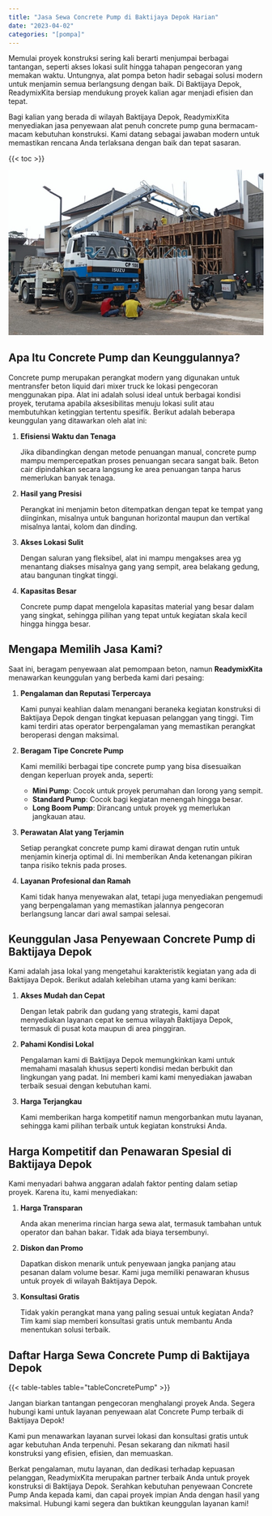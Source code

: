 ```yaml
---
title: "Jasa Sewa Concrete Pump di Baktijaya Depok Harian"
date: "2023-04-02"
categories: "[pompa]"
---
```


Memulai proyek konstruksi sering kali berarti menjumpai berbagai tantangan, seperti akses lokasi sulit hingga tahapan pengecoran yang memakan waktu. Untungnya, alat pompa beton hadir sebagai solusi modern untuk menjamin semua berlangsung dengan baik. Di Baktijaya Depok, ReadymixKita bersiap mendukung proyek kalian agar menjadi efisien dan tepat.

Bagi kalian yang berada di wilayah Baktijaya Depok, ReadymixKita menyediakan jasa penyewaan alat penuh concrete pump guna bermacam-macam kebutuhan konstruksi. Kami datang sebagai jawaban modern untuk memastikan rencana Anda terlaksana dengan baik dan tepat sasaran.

{{< toc >}}

![Jasa Sewa Concrete Pump di Baktijaya Depok Harian](/images/pompa/sewa-pompa-02.jpg)

## Apa Itu Concrete Pump dan Keunggulannya?

Concrete pump merupakan perangkat modern yang digunakan untuk mentransfer beton liquid dari mixer truck ke lokasi pengecoran menggunakan pipa. Alat ini adalah solusi ideal untuk berbagai kondisi proyek, terutama apabila aksesibilitas menuju lokasi sulit atau membutuhkan ketinggian tertentu spesifik. Berikut adalah beberapa keunggulan yang ditawarkan oleh alat ini:

1. **Efisiensi Waktu dan Tenaga**

   Jika dibandingkan dengan metode penuangan manual, concrete pump mampu mempercepatkan proses penuangan secara sangat baik. Beton cair dipindahkan secara langsung ke area penuangan tanpa harus memerlukan banyak tenaga.

2. **Hasil yang Presisi**

   Perangkat ini menjamin beton ditempatkan dengan tepat ke tempat yang diinginkan, misalnya untuk bangunan horizontal maupun dan vertikal misalnya lantai, kolom dan dinding.

3. **Akses Lokasi Sulit**

   Dengan saluran yang fleksibel, alat ini mampu mengakses area yg menantang diakses misalnya gang yang sempit, area belakang gedung, atau bangunan tingkat tinggi.

4. **Kapasitas Besar**

   Concrete pump dapat mengelola kapasitas material yang besar dalam yang singkat, sehingga pilihan yang tepat untuk kegiatan skala kecil hingga hingga besar.

## Mengapa Memilih Jasa Kami?

Saat ini, beragam penyewaan alat pemompaan beton, namun **ReadymixKita** menawarkan keunggulan yang berbeda kami dari pesaing:

1. **Pengalaman dan Reputasi Terpercaya**

   Kami punyai keahlian dalam menangani beraneka kegiatan konstruksi di Baktijaya Depok dengan tingkat kepuasan pelanggan yang tinggi. Tim kami terdiri atas operator berpengalaman yang memastikan perangkat beroperasi dengan maksimal.

2. **Beragam Tipe Concrete Pump**

   Kami memiliki berbagai tipe concrete pump yang bisa disesuaikan dengan keperluan proyek anda, seperti:
   - **Mini Pump**: Cocok untuk proyek perumahan dan lorong yang sempit.
   - **Standard Pump**: Cocok bagi kegiatan menengah hingga besar.
   - **Long Boom Pump**: Dirancang untuk proyek yg memerlukan jangkauan atau.

3. **Perawatan Alat yang Terjamin**

   Setiap perangkat concrete pump kami dirawat dengan rutin untuk menjamin kinerja optimal di. Ini memberikan Anda ketenangan pikiran tanpa risiko teknis pada proses.

4. **Layanan Profesional dan Ramah**

   Kami tidak hanya menyewakan alat, tetapi juga menyediakan pengemudi yang berpengalaman yang memastikan jalannya pengecoran berlangsung lancar dari awal sampai selesai.

## Keunggulan Jasa Penyewaan Concrete Pump di Baktijaya Depok

Kami adalah jasa lokal yang mengetahui karakteristik kegiatan yang ada di Baktijaya Depok. Berikut adalah kelebihan utama yang kami berikan:

1. **Akses Mudah dan Cepat**

   Dengan letak pabrik dan gudang yang strategis, kami dapat menyediakan layanan cepat ke semua wilayah Baktijaya Depok, termasuk di pusat kota maupun di area pinggiran.

2. **Pahami Kondisi Lokal**

   Pengalaman kami di Baktijaya Depok memungkinkan kami untuk memahami masalah khusus seperti kondisi medan berbukit dan lingkungan yang padat. Ini memberi kami kami menyediakan jawaban terbaik sesuai dengan kebutuhan kami.

3. **Harga Terjangkau**

   Kami memberikan harga kompetitif namun mengorbankan mutu layanan, sehingga kami pilihan terbaik untuk kegiatan konstruksi Anda.

## Harga Kompetitif dan Penawaran Spesial di Baktijaya Depok

Kami menyadari bahwa anggaran adalah faktor penting dalam setiap proyek. Karena itu, kami menyediakan:

1. **Harga Transparan**

   Anda akan menerima rincian harga sewa alat, termasuk tambahan untuk operator dan bahan bakar. Tidak ada biaya tersembunyi.

2. **Diskon dan Promo**

   Dapatkan diskon menarik untuk penyewaan jangka panjang atau pesanan dalam volume besar. Kami juga memiliki penawaran khusus untuk proyek di wilayah Baktijaya Depok.

3. **Konsultasi Gratis**

   Tidak yakin perangkat mana yang paling sesuai untuk kegiatan Anda? Tim kami siap memberi konsultasi gratis untuk membantu Anda menentukan solusi terbaik.

## Daftar Harga Sewa Concrete Pump di Baktijaya Depok

{{< table-tables table="tableConcretePump" >}}

Jangan biarkan tantangan pengecoran menghalangi proyek Anda. Segera hubungi kami untuk layanan penyewaan alat Concrete Pump terbaik di Baktijaya Depok!

Kami pun menawarkan layanan survei lokasi dan konsultasi gratis untuk agar kebutuhan Anda terpenuhi. Pesan sekarang dan nikmati hasil konstruksi yang efisien, efisien, dan memuaskan.

Berkat pengalaman, mutu layanan, dan dedikasi terhadap kepuasan pelanggan, ReadymixKita merupakan partner terbaik Anda untuk proyek konstruksi di Baktijaya Depok. Serahkan kebutuhan penyewaan Concrete Pump Anda kepada kami, dan capai proyek impian Anda dengan hasil yang maksimal. Hubungi kami segera dan buktikan keunggulan layanan kami!